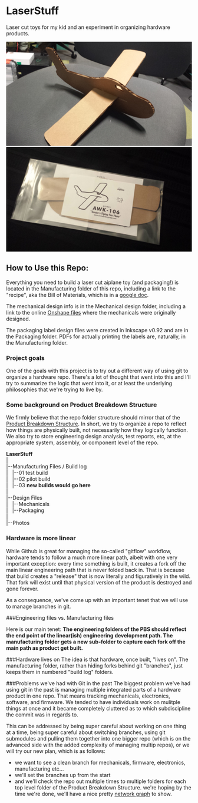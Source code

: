 # LaserStuff
Laser cut toys for my kid and an experiment in organizing hardware products.  

![Plane](/Photos/20161004_102646.jpg)
![Plane](/Photos/20161005_202721.jpg)

## How to Use this Repo:
Everything you need to build a laser cut aiplane toy (and packaging!) is located in the Manufacturing folder of this repo, including a link to the "recipe", aka the Bill of Materials, which is in a [google doc](https://docs.google.com/spreadsheets/d/1X3RI_gjsAwJpEgVR00CDBcl03ny8ZZEstYcms3ur_6U/edit#gid=0).  

The mechanical design info is in the Mechanical design folder, including a link to the online [Onshape files](https://cad.onshape.com/documents/5daeb2494fb381e1f3eea91b/v/51914f51fba51aaff4cbab48/e/80103d4134765a2311185416) where the mechanicals were originally designed.

The packaging label design files were created in Inkscape v0.92 and are in the Packaging folder. PDFs for actually printing the labels are, naturally, in the Manufacturing folder.


### Project goals
One of the goals with this project is to try out a different way of using git to organize a hardware repo. There's a lot of thought that went into this and I'll try to summarize the logic that went into it, or at least the underlying philosophies that we're trying to live by.

### Some background on Product Breakdown Structure  
We firmly believe that the repo folder structure should mirror that of the [Product Breakdown Structure](https://en.wikipedia.org/wiki/Product_breakdown_structure). In short, we try to organize a repo to reflect how things are physically built, not necessarily how they logically function. We also try to store engineering design analysis, test reports, etc, at the appropriate system, assembly, or component level of the repo.

**LaserStuff**  
|  
|--Manufacturing Files / Build log  
|&nbsp;&nbsp;&nbsp;|--01 test build  
|&nbsp;&nbsp;&nbsp;|--02 pilot build  
|&nbsp;&nbsp;&nbsp;|--03 **new builds would go here**  
|  
|--Design Files  
|&nbsp;&nbsp;&nbsp;|--Mechanicals   
|&nbsp;&nbsp;&nbsp;|--Packaging   
|  
|--Photos  

### Hardware is more linear
While Github is great for managing the so-called "gitflow" workflow, hardware tends to follow a much more linear path, albeit with one very important exception: every time something is built, it creates a fork off the main linear engineering path that is never folded back in. That is because that build creates a "release" that is now literally and figuratively in the wild. That fork will exist until that physical version of the product is destroyed and gone forever.

As a consequence, we've come up with an important tenet that we will use to manage branches in git.

###Engineering files vs. Manufacturing files

Here is our main tenet: **The engineering folders of the PBS should reflect the end point of the linear(ish) engineering development path. The manufacturing folder gets a new sub-folder to capture each fork off the main path as product get built.** 

###Hardware lives on
The idea is that hardware, once built, "lives on". The manufacturing folder, rather than hiding forks behind git "branches", just keeps them in numbered "build log" folders.

###Problems we've had with Git in the past
The biggest problem we've had using git in the past is managing multiple integrated parts of a hardware product in one repo. That means tracking mechanicals, electronics, software, and firmware. We tended to have individuals work on mulitple things at once and it became completely cluttered as to which subdiscipline the commit was in regards to. 

This can be addressed by being super careful about working on one thing at a time, being super careful about switching branches, using git submodules and pulling them together into one bigger repo (which is on the advanced side with the added complexity of managing multip repos), or we will try our new plan, which is as follows:

- we want to see a clean branch for mechanicals, firmware, electronics, manufacturing etc...  
- we'll set the branches up from the start  
- and we'll check the repo out multiple times to multiple folders for each top level folder of the Product Breakdown Structure. we're hoping by the time we're done, we'll have a nice pretty [network graph](https://github.com/awkwardengineer/LaserStuff/network) to show.  

